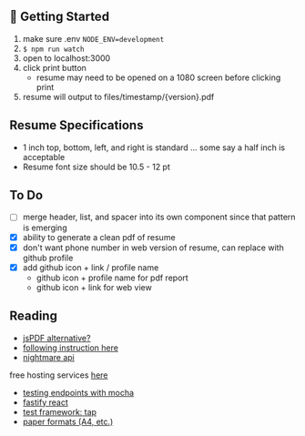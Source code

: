 ## 👋 Getting Started

1. make sure .env `NODE_ENV=development`
2. `$ npm run watch`
3. open to localhost:3000
4. click print button
   - resume may need to be opened on a 1080 screen before clicking print
5. resume will output to files/timestamp/{version}.pdf

## Resume Specifications

- 1 inch top, bottom, left, and right is standard ... some say a half inch is acceptable
- Resume font size should be 10.5 - 12 pt

## To Do

- [ ] merge header, list, and spacer into its own component since that pattern is emerging
- [x] ability to generate a clean pdf of resume
- [x] don't want phone number in web version of resume, can replace with github profile
- [x] add github icon + link / profile name
  - github icon + profile name for pdf report
  - github icon + link for web view

## Reading

- [jsPDF alternative?](https://pdfmake.github.io/docs/0.1/getting-started/server-side/examples/)
- [following instruction here](https://blog.bitsrc.io/how-to-perform-web-scraping-using-node-js-part-2-7a365aeedb43)
- [nightmare api](https://www.npmjs.com/package/nightmare#extract-from-the-page)

free hosting services [here](https://www.hostingadvice.com/how-to/best-free-database-hosting/)

- [testing endpoints with mocha](https://medium.com/@chathula/how-to-set-up-a-ci-cd-pipeline-for-a-node-js-app-with-github-actions-2073201b0df6)
- [fastify react](https://github.com/muturgan/fastify-react-views)
- [test framework: tap](https://www.npmjs.com/package/tap)
- [paper formats (A4, etc.)](http://www.printernational.org/iso-paper-sizes.php)
